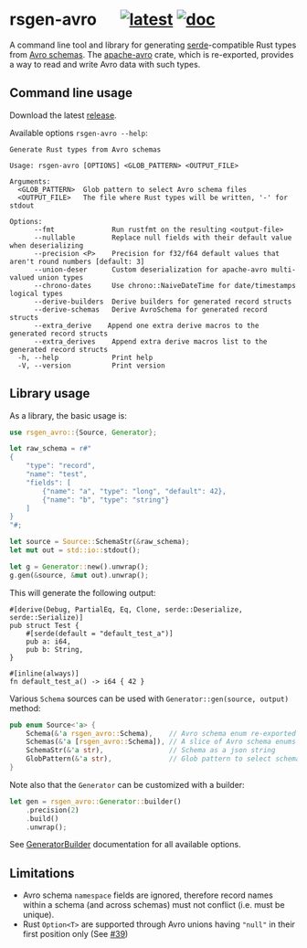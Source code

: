 # rsgen-avro &emsp; [![latest]][crates.io] [![doc]][docs.rs]

[latest]: https://img.shields.io/crates/v/rsgen-avro.svg
[crates.io]: https://crates.io/crates/rsgen-avro
[doc]: https://docs.rs/rsgen-avro/badge.svg
[docs.rs]: https://docs.rs/rsgen-avro

A command line tool and library for generating [serde][]-compatible Rust types from
[Avro schemas][schemas]. The [apache-avro][] crate, which is re-exported, provides a way to
read and write Avro data with such types.

## Command line usage

Download the latest [release](https://github.com/lerouxrgd/rsgen-avro/releases).

Available options `rsgen-avro --help`:

```text
Generate Rust types from Avro schemas

Usage: rsgen-avro [OPTIONS] <GLOB_PATTERN> <OUTPUT_FILE>

Arguments:
  <GLOB_PATTERN>  Glob pattern to select Avro schema files
  <OUTPUT_FILE>   The file where Rust types will be written, '-' for stdout

Options:
      --fmt              Run rustfmt on the resulting <output-file>
      --nullable         Replace null fields with their default value when deserializing
      --precision <P>    Precision for f32/f64 default values that aren't round numbers [default: 3]
      --union-deser      Custom deserialization for apache-avro multi-valued union types
      --chrono-dates     Use chrono::NaiveDateTime for date/timestamps logical types
      --derive-builders  Derive builders for generated record structs
      --derive-schemas   Derive AvroSchema for generated record structs
      --extra_derive    Append one extra derive macros to the generated record structs
      --extra_derives    Append extra derive macros list to the generated record structs
  -h, --help             Print help
  -V, --version          Print version
```

## Library usage

As a library, the basic usage is:

```rust
use rsgen_avro::{Source, Generator};

let raw_schema = r#"
{
    "type": "record",
    "name": "test",
    "fields": [
        {"name": "a", "type": "long", "default": 42},
        {"name": "b", "type": "string"}
    ]
}
"#;

let source = Source::SchemaStr(&raw_schema);
let mut out = std::io::stdout();

let g = Generator::new().unwrap();
g.gen(&source, &mut out).unwrap();
```

This will generate the following output:

```text
#[derive(Debug, PartialEq, Eq, Clone, serde::Deserialize, serde::Serialize)]
pub struct Test {
    #[serde(default = "default_test_a")]
    pub a: i64,
    pub b: String,
}

#[inline(always)]
fn default_test_a() -> i64 { 42 }
```

Various `Schema` sources can be used with `Generator::gen(source, output)` method:

```rust
pub enum Source<'a> {
    Schema(&'a rsgen_avro::Schema),    // Avro schema enum re-exported from `apache-avro`
    Schemas(&'a [rsgen_avro::Schema]), // A slice of Avro schema enums
    SchemaStr(&'a str),                // Schema as a json string
    GlobPattern(&'a str),              // Glob pattern to select schema files
}
```

Note also that the `Generator` can be customized with a builder:

```rust
let gen = rsgen_avro::Generator::builder()
    .precision(2)
    .build()
    .unwrap();
```

See [GeneratorBuilder][gen-builder-doc] documentation for all available options.

[gen-builder-doc]: https://docs.rs/rsgen-avro/latest/rsgen_avro/struct.GeneratorBuilder.html

## Limitations

* Avro schema `namespace` fields are ignored, therefore record names within a schema
  (and across schemas) must not conflict (i.e. must be unique).
* Rust `Option<T>` are supported through Avro unions having `"null"` in their first
  position only (See [#39](https://github.com/lerouxrgd/rsgen-avro/issues/39))

[schemas]: https://avro.apache.org/docs/current/spec.html
[apache-avro]: https://github.com/apache/avro/tree/master/lang/rust
[serde]: https://serde.rs
[derive-builder]: https://github.com/colin-kiegel/rust-derive-builder

